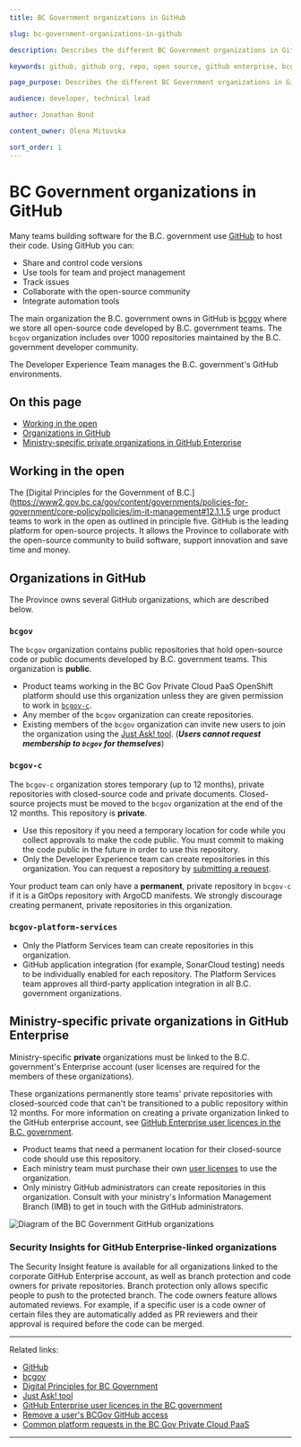 ```yaml
---
title: BC Government organizations in GitHub

slug: bc-government-organizations-in-github

description: Describes the different BC Government organizations in GitHub.

keywords: github, github org, repo, open source, github enterprise, bcgov, github organization

page_purpose: Describes the different BC Government organizations in GitHub, what they're used for, and who can use them.

audience: developer, technical lead

author: Jonathan Bond

content_owner: Olena Mitovska

sort_order: 1
---
```


# BC Government organizations in GitHub

Many teams building software for the B.C. government use [GitHub](https://github.com) to host their code. Using GitHub you can:

* Share and control code versions
* Use tools for team and project management
* Track issues
* Collaborate with the open-source community
* Integrate automation tools

The main organization the B.C. government owns in GitHub is [bcgov](https://github.com/bcgov) where we store all open-source code developed by B.C. government teams. The `bcgov` organization includes over 1000 repositories maintained by the B.C. government developer community.

The Developer Experience Team manages the B.C. government's GitHub environments.

## On this page

- [Working in the open](#working-in-the-open)
- [Organizations in GitHub](#organizations-in-github)
- [Ministry-specific private organizations in GitHub Enterprise](#ministry-specific-private-organizations-in-github-enterprise)

## Working in the open

The [Digital Principles for the Government of B.C.](https://www2.gov.bc.ca/gov/content/governments/policies-for-government/core-policy/policies/im-it-management#12.1.1.5 urge product teams to work in the open as outlined in principle five. GitHub is the leading platform for open-source projects. It allows the Province to collaborate with the open-source community to build software, support innovation and save time and money.

## Organizations in GitHub

The Province owns several GitHub organizations, which are described below.

### `bcgov`

The `bcgov` organization contains public repositories that hold open-source code or public documents developed by B.C. government teams. This organization is **public**.

* Product teams working in the BC Gov Private Cloud PaaS OpenShift platform should use this organization unless they are given permission to work in [`bcgov-c`](#bcgov-c).
* Any member of the `bcgov` organization can create repositories.
* Existing members of the `bcgov` organization can invite new users to join the organization using the [Just Ask! tool](https://just-ask.developer.gov.bc.ca/). (***Users cannot request membership to `bcgov` for themselves***) 

### `bcgov-c`

The `bcgov-c` organization stores temporary (up to 12 months), private repositories with closed-source code and private documents. Closed-source projects must be moved to the `bcgov` organization at the end of the 12 months. This repository is **private**.

* Use this repository if you need a temporary location for code while you collect approvals to make the code public. You must commit to making the code public in the future in order to use this repository.
* Only the Developer Experience team can create repositories in this organization. You can request a repository by [submitting a request](https://github.com/BCDevOps/devops-requests/issues/new?assignees=MonicaG%2C+oomIRL&labels=github-repo%2C+pending&projects=&template=github_repo_request.md&title=).

Your product team can only have a **permanent**, private repository in `bcgov-c` if it is a GitOps repository with ArgoCD manifests. We strongly discourage creating permanent, private repositories in this organization.

### `bcgov-platform-services`

* Only the Platform Services team can create repositories in this organization.
* GitHub application integration (for example, SonarCloud testing) needs to be individually enabled for each repository. The Platform Services team approves all third-party application integration in all B.C. government organizations.

## Ministry-specific private organizations in GitHub Enterprise

Ministry-specific **private** organizations must be linked to the B.C. government's Enterprise account (user licenses are required for the members of these organizations).

These organizations permanently store teams' private repositories with closed-sourced code that can't be transitioned to a public repository within 12 months. For more information on creating a private organization linked to the GitHub enterprise account, see [GitHub Enterprise user licences in the B.C. government](../github-enterprise-user-licenses-bc-government/).

* Product teams that need a permanent location for their closed-source code should use this repository.
* Each ministry team must purchase their own [user licenses](../github-enterprise-user-licenses-bc-government/) to use the organization.
* Only ministry GitHub administrators can create repositories in this organization. Consult with your ministry's Information Management Branch (IMB) to get in touch with the GitHub administrators.

![Diagram of the BC Government GitHub organizations](../images/github-organization-chart.png)

### Security Insights for GitHub Enterprise-linked organizations

The Security Insight feature is available for all organizations linked to the corporate GitHub Enterprise account, as well as branch protection and code owners for private repositories. Branch protection only allows specific people to push to the protected branch. The code owners feature allows automated reviews. For example, if a specific user is a code owner of certain files they are automatically added as PR reviewers and their approval is required before the code can be merged.

---
Related links:

* [GitHub](https://github.com)
* [bcgov](https://github.com/bcgov)
* [Digital Principles for BC Government](https://digital.gov.bc.ca/resources/digital-principles)
* [Just Ask! tool](https://just-ask.developer.gov.bc.ca/)
* [GitHub Enterprise user licences in the BC government](../github-enterprise-user-licenses-bc-government/)
* [Remove a user's BCGov GitHub access](../remove-user-bcgov-github-access/)
* [Common platform requests in the BC Gov Private Cloud PaaS](%WORDPRESS_BASE_URL%/private-cloud/support-and-community/devops-requests-in-the-bc-gov-private-cloud-paas/)

---
